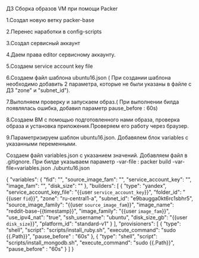 ДЗ Сборка образов VM при помощи Packer

1.Создал новую ветку packer-base

2.Перенес наработки в config-scripts 

3.Создал сервисный аккаунт

4.Даем права editor сервисному аккаунту.

5.Создаем service account key file

6.Создаем файл шаблона ubuntu16.json ( При создании шаблона необходимо добавить 2 параметра, которые не были указаны в файле с ДЗ "zone" и "subnet_id").

7.Выполняем проверку и запускаем образ.( При выполнении билда появлялась ошибка, добавил параметр pause_before : 60s)

8.Создаем ВМ с помощью подготовленного нами образа, проверка образа и установка приложения.Проверяем его работу через браузер.

9.Параметризируем шаблон ubuntu16.json. Добавялем блок variables с указанными переменными.  

Создаем файл variables.json с указанием значений. Добавляем файл в .gitignore. При билде указываем параметр -var-file :  packer build -var-file=variables.json ./ubuntu16.json

{
    "variables": {
        "fid": "",
        "source_image_fam": "",
        "service_account_key": "",
        "image_fam": "",
        "disk_size": ""
    },
    "builders": [
        {
            "type": "yandex",
            "service_account_key_file": "{{user `service_account_key`}}",
            "folder_id": "{{user `fid`}}",
            "zone": "ru-central1-a",
            "subnet_id": "e9baugga0kt6rc1sbhr5",
            "source_image_family": "{{user `source_image_fam`}}",
            "image_name": "reddit-base-{{timestamp}}",
            "image_family": "{{user `image_fam`}}",
            "use_ipv4_nat": "true",
            "ssh_username": "ubuntu",
            "disk_size_gb": "{{user `disk_size`}}",
            "platform_id": "standard-v1"
        }
    ],
    "provisioners": [
        {
            "type": "shell",
            "script": "scripts/install_ruby.sh",
            "execute_command": "sudo {{.Path}}",
            "pause_before" : "60s"
        },
        {
            "type": "shell",
            "script": "scripts/install_mongodb.sh",
            "execute_command": "sudo {{.Path}}",
            "pause_before" : "60s"
        }
    ]
}

